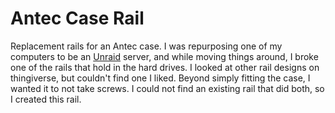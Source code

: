 # Antec Case Rail

Replacement rails for an Antec case.
I was repurposing one of my computers to be an [Unraid](https://unraid.net/) server, and while moving things around, I broke one of the rails that hold in the hard drives.
I looked at other rail designs on thingiverse, but couldn't find one I liked.
Beyond simply fitting the case, I wanted it to not take screws.
I could not find an existing rail that did both, so I created this rail.
